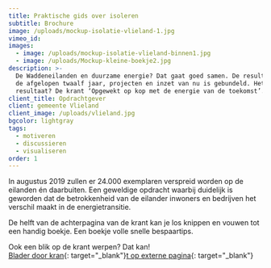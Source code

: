 ```yaml
---
title: Praktische gids over isoleren
subtitle: Brochure
image: /uploads/mockup-isolatie-vlieland-1.jpg
vimeo_id:
images:
  - image: /uploads/mockup-isolatie-vlieland-binnen1.jpg
  - image: /uploads/Mockup-kleine-boekje2.jpg
description: >-
  De Waddeneilanden en duurzame energie? Dat gaat goed samen. De resultaten van
  de afgelopen twaalf jaar, projecten en inzet van nu is gebundeld. Het
  resultaat? De krant ‘Opgewekt op kop met de energie van de toekomst’.
client_title: Opdrachtgever
client: gemeente Vlieland
client_image: /uploads/vlieland.jpg
bgcolor: lightgray
tags:
  - motiveren
  - discussieren
  - visualiseren
order: 1
---
```


In augustus 2019 zullen er 24.000 exemplaren verspreid worden op de eilanden én daarbuiten. Een geweldige opdracht waarbij duidelijk is geworden dat de betrokkenheid van de eilander inwoners en bedrijven het verschil maakt in de energietransitie.

De helft van de achterpagina van de krant kan je los knippen en vouwen tot een handig boekje. Een boekje volle snelle bespaartips.

Ook een blik op de krant werpen? Dat kan\!<br>[Blader door kran](https://www.yumpu.com/nl/document/read/62768432/opgewekt-op-kop-met-de-energie-van-de-toekomst){: target="_blank"}[t op externe pagina](https://www.yumpu.com/nl/document/read/62768432/opgewekt-op-kop-met-de-energie-van-de-toekomst){: target="_blank"}<br>&nbsp;

